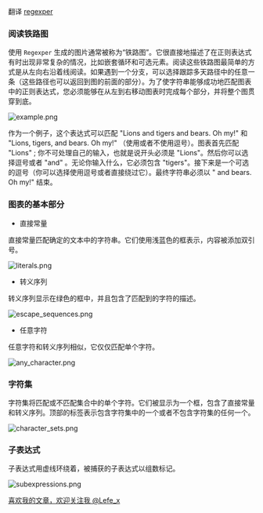 翻译 [regexper](https://regexper.com/documentation.html)

### 阅读铁路图

使用 `Regexper` 生成的图片通常被称为“铁路图”。它很直接地描述了在正则表达式有时出现非常复杂的情况，比如嵌套循环和可选元素。阅读这些铁路图最简单的方式是从左向右沿着线阅读。如果遇到一个分支，可以选择跟踪多天路径中的任意一条（这些路径也可以返回到图的前面的部分）。为了使字符串能够成功地匹配图表中的正则表达式，您必须能够在从左到右移动图表时完成每个部分，并将整个图贯穿到底。

![example.png](http://upload-images.jianshu.io/upload_images/1664496-8f45ca73f413bce7.png?imageMogr2/auto-orient/strip%7CimageView2/2/w/1240)

作为一个例子，这个表达式可以匹配 "Lions and tigers and bears. Oh my!" 和 "Lions, tigers, and bears. Oh my!" （使用或者不使用逗号）。图表首先匹配 "Lions" ; 你不可处理自己的输入，也就是说开头必须是 "Lions"。然后你可以选择逗号或者 "and" 。无论你输入什么，它必须包含 "tigers"。接下来是一个可选的逗号（你可以选择使用逗号或者直接绕过它）。最终字符串必须以 " and bears. Oh my!" 结束。

### 图表的基本部分

- 直接常量

直接常量匹配确定的文本中的字符串。它们使用浅蓝色的框表示，内容被添加双引号。

![literals.png](http://upload-images.jianshu.io/upload_images/1664496-c0b4dcbdeb9eb69c.png?imageMogr2/auto-orient/strip%7CimageView2/2/w/1240)

- 转义序列

转义序列显示在绿色的框中，并且包含了匹配到的字符的描述。

![escape_sequences.png](http://upload-images.jianshu.io/upload_images/1664496-aca149d21485425b.png?imageMogr2/auto-orient/strip%7CimageView2/2/w/1240)

- 任意字符

任意字符和转义序列相似，它仅仅匹配单个字符。

![any_character.png](http://upload-images.jianshu.io/upload_images/1664496-a872dd8482ca044e.png?imageMogr2/auto-orient/strip%7CimageView2/2/w/1240)

### 字符集

字符集将匹配或不匹配集合中的单个字符。它们被显示为一个框，包含了直接常量和转义序列。顶部的标签表示包含字符集中的一个或者不包含字符集的任何一个。

![character_sets.png](http://upload-images.jianshu.io/upload_images/1664496-449c5f0bb8a3cf0c.png?imageMogr2/auto-orient/strip%7CimageView2/2/w/1240)

### 子表达式

子表达式用虚线环绕着，被捕获的子表达式以组数标记。

![subexpressions.png](http://upload-images.jianshu.io/upload_images/1664496-e8f7ac4687ef3a94.png?imageMogr2/auto-orient/strip%7CimageView2/2/w/1240)


[喜欢我的文章，欢迎关注我 @Lefe_x](http://www.weibo.com/5953150140/profile?rightmod=1&wvr=6&mod=personnumber&is_all=1)
